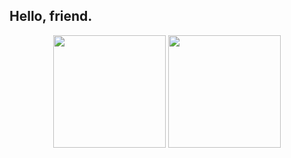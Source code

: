 ## Hello, friend.

<div align="center">
  <img height="180em" src="https://github-readme-stats.vercel.app/api?username=rodrishud&show_icons=true&theme=dracula&include_all_commits=true&count_private=true"/>
  <img height="180em" src="https://github-readme-stats.vercel.app/api/top-langs/?username=rodrishud&layout=compact&langs_count=7&theme=dracula"/>
</div>
